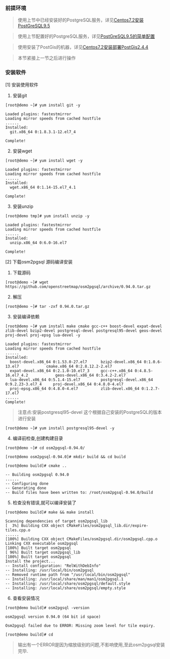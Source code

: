 ### 前提环境

> 使用上节中已经安装好的PostgreSQL服务，详见[Centos7.2安装PostGreSQL9.5](https://github.com/ItdeerLab/itdeerlab-notes/blob/notes/PostGresql/UserGuide/Centos7.2%E5%AE%89%E8%A3%85PostGreSQL9.5.md)

> 使用上节配置好的PostgreSQL服务，详见[PostGreSQL9.5的简单配置](https://github.com/ItdeerLab/itdeerlab-notes/blob/notes/PostGresql/UserGuide/PostGreSQL9.5%E7%9A%84%E7%AE%80%E5%8D%95%E9%85%8D%E7%BD%AE.md)

> 使用安装了PostGis的机器，详见[Centos7.2安装部署PostGis2.4.4](https://github.com/ItdeerLab/itdeerlab-notes/blob/notes/PostGresql/UserGuide/Centos7.2%E5%AE%89%E8%A3%85%E9%83%A8%E7%BD%B2PostGis2.4.4.md)

> 本节紧接上一节之后进行操作

### 安装软件

[1] 安装使用软件

 1. 安装git

```
[root@demo ~]# yum install git -y

Loaded plugins: fastestmirror
Loading mirror speeds from cached hostfile
......
Installed:
  git.x86_64 0:1.8.3.1-12.el7_4                                                                                                    

Complete!
```

 2. 安装wget

```
[root@demo ~]# yum install wget -y

Loaded plugins: fastestmirror
Loading mirror speeds from cached hostfile
......
Installed:
  wget.x86_64 0:1.14-15.el7_4.1                                                                                             

Complete!
```

 3. 安装unzip

```
[root@demo tmp]# yum install unzip -y

Loaded plugins: fastestmirror
Loading mirror speeds from cached hostfile
......
Installed:
  unzip.x86_64 0:6.0-16.el7                                                      

Complete!
```

[2] 下载osm2pgsql 源码编译安装

 1. 下载源码

```
[root@demo ~]# wget https://github.com/openstreetmap/osm2pgsql/archive/0.94.0.tar.gz
```

 2. 解压

```
[root@demo ~]# tar -zxf 0.94.0.tar.gz
```

 3. 安装编译依赖

```
[root@demo ~]# yum install make cmake gcc-c++ boost-devel expat-devel zlib-devel bzip2-devel postgresql-devel postgresql95-devel geos-devel proj-devel proj-epsg lua-devel -y

Loaded plugins: fastestmirror
Loading mirror speeds from cached hostfile
......
Installed:
  boost-devel.x86_64 0:1.53.0-27.el7      bzip2-devel.x86_64 0:1.0.6-13.el7            cmake.x86_64 0:2.8.12.2-2.el7      
  expat-devel.x86_64 0:2.1.0-10.el7_3     gcc-c++.x86_64 0:4.8.5-16.el7_4.2            geos-devel.x86_64 0:3.4.2-2.el7    
  lua-devel.x86_64 0:5.1.4-15.el7         postgresql-devel.x86_64 0:9.2.23-3.el7_4     proj-devel.x86_64 0:4.8.0-4.el7    
  proj-epsg.x86_64 0:4.8.0-4.el7          zlib-devel.x86_64 0:1.2.7-17.el7                  
......
Complete!
```

> 注意点:安装postgresql95-devel 这个根据自己安装的PostgreSQL的版本进行安装

```
[root@demo ~]# yum install postgresql95-devel -y
```

 4. 编译前检查,创建构建目录

```
[root@demo ~]# cd osm2pgsql-0.94.0/

[root@demo osm2pgsql-0.94.0]# mkdir build && cd build

[root@demo build]# cmake ..

-- Building osm2pgsql 0.94.0
......
-- Configuring done
-- Generating done
-- Build files have been written to: /root/osm2pgsql-0.94.0/build

```

 5. 检查没有错误,就可以编译安装了

```
[root@demo build]# make && make install

Scanning dependencies of target osm2pgsql_lib
[  3%] Building CXX object CMakeFiles/osm2pgsql_lib.dir/expire-tiles.cpp.o
......
[100%] Building CXX object CMakeFiles/osm2pgsql.dir/osm2pgsql.cpp.o
Linking CXX executable osm2pgsql
[100%] Built target osm2pgsql
[ 96%] Built target osm2pgsql_lib
[100%] Built target osm2pgsql
Install the project...
-- Install configuration: "RelWithDebInfo"
-- Installing: /usr/local/bin/osm2pgsql
-- Removed runtime path from "/usr/local/bin/osm2pgsql"
-- Installing: /usr/local/share/man/man1/osm2pgsql.1
-- Installing: /usr/local/share/osm2pgsql/default.style
-- Installing: /usr/local/share/osm2pgsql/empty.style
```

 6. 查看安装情况

```
[root@demo build]# osm2pgsql -version

osm2pgsql version 0.94.0 (64 bit id space)

Osm2pgsql failed due to ERROR: Missing zoom level for tile expiry.

[root@demo build]# cd
```

> 输出有一个ERROR是因为缩放级别的问题,不影响使用,至此osm2pgsql安装完毕.